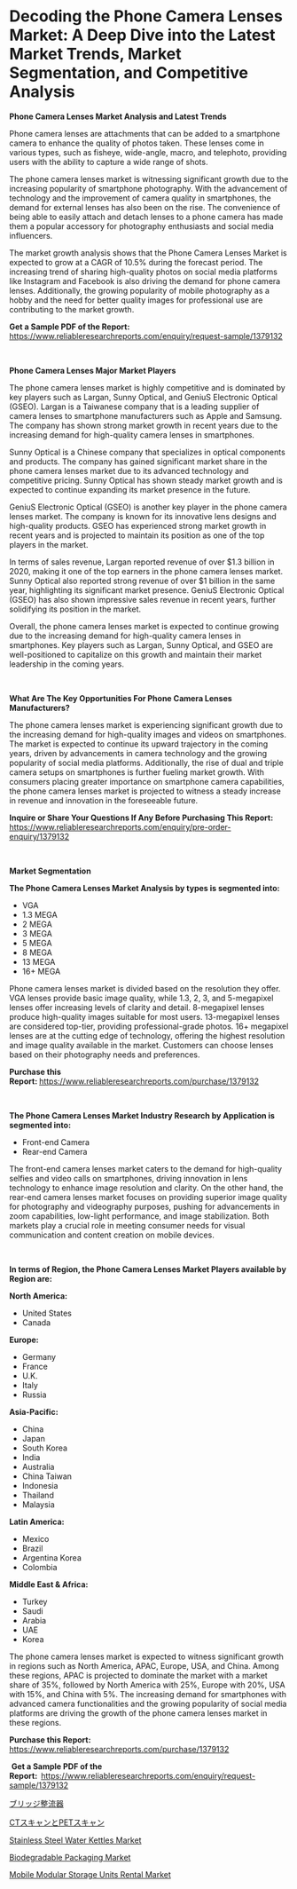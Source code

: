 <p><h1>Decoding the Phone Camera Lenses Market: A Deep Dive into the Latest Market Trends, Market Segmentation, and Competitive Analysis</h1></p><p><strong>Phone Camera Lenses Market Analysis and Latest Trends</strong></p>
<p><p>Phone camera lenses are attachments that can be added to a smartphone camera to enhance the quality of photos taken. These lenses come in various types, such as fisheye, wide-angle, macro, and telephoto, providing users with the ability to capture a wide range of shots.</p><p>The phone camera lenses market is witnessing significant growth due to the increasing popularity of smartphone photography. With the advancement of technology and the improvement of camera quality in smartphones, the demand for external lenses has also been on the rise. The convenience of being able to easily attach and detach lenses to a phone camera has made them a popular accessory for photography enthusiasts and social media influencers.</p><p>The market growth analysis shows that the Phone Camera Lenses Market is expected to grow at a CAGR of 10.5% during the forecast period. The increasing trend of sharing high-quality photos on social media platforms like Instagram and Facebook is also driving the demand for phone camera lenses. Additionally, the growing popularity of mobile photography as a hobby and the need for better quality images for professional use are contributing to the market growth.</p></p>
<p><strong>Get a Sample PDF of the Report:&nbsp;</strong> <a href="https://www.reliableresearchreports.com/enquiry/request-sample/1379132">https://www.reliableresearchreports.com/enquiry/request-sample/1379132</a></p>
<p>&nbsp;</p>
<p><strong>Phone Camera Lenses Major Market Players</strong></p>
<p><p>The phone camera lenses market is highly competitive and is dominated by key players such as Largan, Sunny Optical, and GeniuS Electronic Optical (GSEO). Largan is a Taiwanese company that is a leading supplier of camera lenses to smartphone manufacturers such as Apple and Samsung. The company has shown strong market growth in recent years due to the increasing demand for high-quality camera lenses in smartphones.</p><p>Sunny Optical is a Chinese company that specializes in optical components and products. The company has gained significant market share in the phone camera lenses market due to its advanced technology and competitive pricing. Sunny Optical has shown steady market growth and is expected to continue expanding its market presence in the future.</p><p>GeniuS Electronic Optical (GSEO) is another key player in the phone camera lenses market. The company is known for its innovative lens designs and high-quality products. GSEO has experienced strong market growth in recent years and is projected to maintain its position as one of the top players in the market.</p><p>In terms of sales revenue, Largan reported revenue of over $1.3 billion in 2020, making it one of the top earners in the phone camera lenses market. Sunny Optical also reported strong revenue of over $1 billion in the same year, highlighting its significant market presence. GeniuS Electronic Optical (GSEO) has also shown impressive sales revenue in recent years, further solidifying its position in the market.</p><p>Overall, the phone camera lenses market is expected to continue growing due to the increasing demand for high-quality camera lenses in smartphones. Key players such as Largan, Sunny Optical, and GSEO are well-positioned to capitalize on this growth and maintain their market leadership in the coming years.</p></p>
<p>&nbsp;</p>
<p><strong>What Are The Key Opportunities For Phone Camera Lenses Manufacturers?</strong></p>
<p><p>The phone camera lenses market is experiencing significant growth due to the increasing demand for high-quality images and videos on smartphones. The market is expected to continue its upward trajectory in the coming years, driven by advancements in camera technology and the growing popularity of social media platforms. Additionally, the rise of dual and triple camera setups on smartphones is further fueling market growth. With consumers placing greater importance on smartphone camera capabilities, the phone camera lenses market is projected to witness a steady increase in revenue and innovation in the foreseeable future.</p></p>
<p><strong>Inquire or Share Your Questions If Any Before Purchasing This Report:</strong> <a href="https://www.reliableresearchreports.com/enquiry/pre-order-enquiry/1379132">https://www.reliableresearchreports.com/enquiry/pre-order-enquiry/1379132</a></p>
<p>&nbsp;</p>
<p><strong>Market Segmentation</strong></p>
<p><strong>The Phone Camera Lenses Market Analysis by types is segmented into:</strong></p>
<p><ul><li>VGA</li><li>1.3 MEGA</li><li>2 MEGA</li><li>3 MEGA</li><li>5 MEGA</li><li>8 MEGA</li><li>13 MEGA</li><li>16+ MEGA</li></ul></p>
<p><p>Phone camera lenses market is divided based on the resolution they offer. VGA lenses provide basic image quality, while 1.3, 2, 3, and 5-megapixel lenses offer increasing levels of clarity and detail. 8-megapixel lenses produce high-quality images suitable for most users. 13-megapixel lenses are considered top-tier, providing professional-grade photos. 16+ megapixel lenses are at the cutting edge of technology, offering the highest resolution and image quality available in the market. Customers can choose lenses based on their photography needs and preferences.</p></p>
<p><strong>Purchase this Report:&nbsp;</strong><a href="https://www.reliableresearchreports.com/purchase/1379132">https://www.reliableresearchreports.com/purchase/1379132</a></p>
<p>&nbsp;</p>
<p><strong>The Phone Camera Lenses Market Industry Research by Application is segmented into:</strong></p>
<p><ul><li>Front-end Camera</li><li>Rear-end Camera</li></ul></p>
<p><p>The front-end camera lenses market caters to the demand for high-quality selfies and video calls on smartphones, driving innovation in lens technology to enhance image resolution and clarity. On the other hand, the rear-end camera lenses market focuses on providing superior image quality for photography and videography purposes, pushing for advancements in zoom capabilities, low-light performance, and image stabilization. Both markets play a crucial role in meeting consumer needs for visual communication and content creation on mobile devices.</p></p>
<p>&nbsp;</p>
<p><strong>In terms of Region, the Phone Camera Lenses Market Players available by Region are:</strong></p>
<p>
    <p> <strong> North America: </strong>
        <ul>
            <li>United States</li>
            <li>Canada</li>
        </ul>
        </p> 
    <p> <strong> Europe: </strong>
        <ul>
            <li>Germany</li>
            <li>France</li>
            <li>U.K.</li>
            <li>Italy</li>
            <li>Russia</li>
        </ul>
        </p> 
    <p> <strong> Asia-Pacific: </strong>
        <ul>
            <li>China</li>
            <li>Japan</li>
            <li>South Korea</li>
            <li>India</li>
            <li>Australia</li>
            <li>China Taiwan</li>
            <li>Indonesia</li>
            <li>Thailand</li>
            <li>Malaysia</li>
        </ul>
        </p> 
    <p> <strong> Latin America: </strong>
        <ul>
            <li>Mexico</li>
            <li>Brazil</li>
            <li>Argentina Korea</li>
            <li>Colombia</li>
        </ul>
        </p> 
    <p> <strong> Middle East & Africa: </strong>
        <ul>
            <li>Turkey</li>
            <li>Saudi</li>
            <li>Arabia</li>
            <li>UAE</li>
            <li>Korea</li>
        </ul>
    </p>
    </p>
<p><p>The phone camera lenses market is expected to witness significant growth in regions such as North America, APAC, Europe, USA, and China. Among these regions, APAC is projected to dominate the market with a market share of 35%, followed by North America with 25%, Europe with 20%, USA with 15%, and China with 5%. The increasing demand for smartphones with advanced camera functionalities and the growing popularity of social media platforms are driving the growth of the phone camera lenses market in these regions.</p></p>
<p><strong>Purchase this Report: </strong><a href="https://www.reliableresearchreports.com/purchase/1379132">https://www.reliableresearchreports.com/purchase/1379132</a></p>
<p>&nbsp;<strong>Get a Sample PDF of the Report:&nbsp;&nbsp;</strong><a href="https://www.reliableresearchreports.com/enquiry/request-sample/1379132">https://www.reliableresearchreports.com/enquiry/request-sample/1379132</a></p>
<p><strong></strong></p>
<p><p><a href="https://github.com/dzy793153605/Market-Research-Report-List-1/blob/main/68202173075.md">ブリッジ整流器</a></p><p><a href="https://github.com/oafhukehf4709715/Market-Research-Report-List-1/blob/main/63940473074.md">CTスキャンとPETスキャン</a></p><p><a href="https://github.com/jj19131/Market-Research-Report-List-1/blob/main/stainless-steel-water-kettles-market.md">Stainless Steel Water Kettles Market</a></p><p><a href="https://github.com/jodemen/Market-Research-Report-List-1/blob/main/biodegradable-packaging-market.md">Biodegradable Packaging Market</a></p><p><a href="https://issuu.com/reportprime-2/docs/mobile-modular-storage-units-rental-market-size-20">Mobile Modular Storage Units Rental Market</a></p></p>